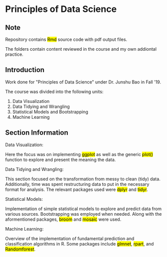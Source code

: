 # Principles of Data Science

## Note

Repository contains <mark>Rmd</mark> source code with pdf output files.

The folders contain content reviewed in the course and my own addiontal practice.

## Introduction

Work done for "Principles of Data Science" under Dr. Junshu Bao in Fall '19.

The course was divided into the following units:

1. Data Visualization
2. Data Tidying and Wrangling
3. Statistical Models and Bootstrapping
4. Machine Learning

## Section Information

Data Visualization:

Here the focus was on implementing <mark>ggplot</mark> as well as the generic <mark>plot()</mark>
function to explore and present the meaning the data.

Data Tidying and Wrangling:

This section focused on the transformation from messy to clean (tidy) data. Additionally,
time was spent restructuring data to put in the necessary format for analysis. The relevant packages
used were <mark>dplyr</mark> and <mark>tidyr</mark>.

Statistical Models:

Implementation of simple statistical models to explore and predict data from various sources.
Bootstrapping was employed when needed. Along with the aformentioned packages, <mark>broom</mark> and <mark>mosaic</mark> were used.

Machine Learning:

Overview of the implementation of fundamental prediction and classification algorithms in R.
Some packages include <mark>glmnet</mark>, <mark>rpart</mark>, and <mark>Randomforest</mark>.
